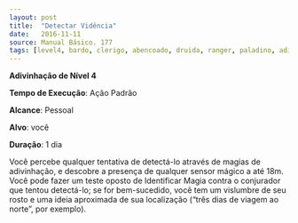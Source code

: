 ```yaml
---
layout: post
title:  "Detectar Vidência"
date:   2016-11-11
source: Manual Básico. 177
tags: [level4, bardo, clerigo, abencoado, druida, ranger, paladino, adivinhacao, padrao, pessoal, voce, dia]
---
```


**Adivinhação de Nível 4**

**Tempo de Execução**: Ação Padrão

**Alcance**: Pessoal

**Alvo**:  você

**Duração**: 1 dia

Você percebe qualquer tentativa de detectá-lo através de magias de adivinhação, e descobre a presença de qualquer sensor mágico a até 18m. Você pode fazer um teste oposto de Identificar Magia contra o conjurador que tentou detectá-lo; se for bem-sucedido, você tem um vislumbre de seu rosto e uma ideia aproximada de sua localização (“três dias de viagem ao norte”, por exemplo).
